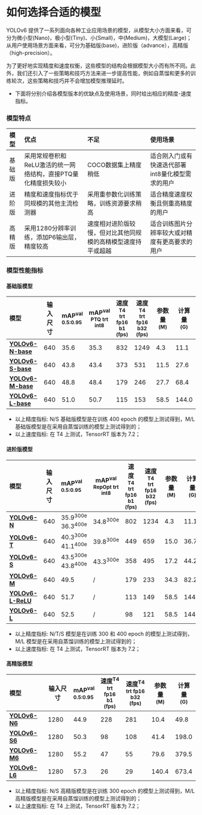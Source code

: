 # 如何选择合适的模型

YOLOv6 提供了一系列面向各种工业应用场景的模型，从模型大小方面来看，可分为微小型(Nano)，极小型(Tiny)、小(Small)，中(Medium)，大模型(Large)；从用户使用场景方面来看，可分为基础版(base)，进阶版（advance），高精版（high-precision）。

为了更好地实现精度和速度权衡，这些模型的结构会根据模型大小而有所不同。此外，我们还引入了一些策略和技巧方法来进一步提高性能，例如自蒸馏和更多的训练轮次，这些策略和技巧并不会增加模型推理延时。


- 下面将分别介绍各模型版本的优缺点及使用场景，同时给出相应的精度-速度指标。

### 模型特点

| 模型   | 优点                                                         | 不足                                                         | 使用场景                                         |
| :----- | :----------------------------------------------------------- | :----------------------------------------------------------- | :----------------------------------------------- |
| 基础版 | 采用常规卷积和ReLU激活的统一网络结构，直接PTQ量化精度损失较小 | COCO数据集上精度稍低                                         | 适合刚入门或有快速迭代部署int8量化模型需求的用户 |
| 进阶版 | 精度和速度指标优于同规模的其他主流检测器                     | 采用重参数化训练策略，训练资源要求稍高   | 适合精度速度权衡且侧重高精度的用户               |
| 高精版 | 采用1280分辨率训练，添加P6输出层，精度较高                   | 速度相对进阶版较慢，但对比其他同规模的高精模型速度持平或超越 | 适合训练图片分辨率较大或对精度有更高要求的用户   |


### 模型性能指标

#### 基础版模型

| 模型                                                         | 输入尺寸 | mAP<sup>val<br/>0.5:0.95 | mAP<sup>val<br/>PTQ trt int8 | 速度<sup>T4<br/>trt fp16 b1 <br/>(fps) | 速度<sup>T4<br/>trt fp16 b32 <br/>(fps) | 参数量<br/><sup> (M) | 计算量<br/><sup> (G) |
| :----------------------------------------------------------- | -------- | :----------------------- | ------------------------ | -------------------------------------- | --------------------------------------- | -------------------- | -------------------- |
| [**YOLOv6-N-base**](https://github.com/meituan/YOLOv6/releases/download/0.2.1/yolov6n_base.pt) | 640      | 35.6                     | 35.3                     | 832                                    | 1249                                    | 4.3                  | 11.1                 |
| [**YOLOv6-S-base**](https://github.com/meituan/YOLOv6/releases/download/0.2.1/yolov6s_base.pt) | 640      | 43.8                     | 43.4                     | 373                                    | 531                                     | 11.5                 | 27.6                 |
| [**YOLOv6-M-base**](https://github.com/meituan/YOLOv6/releases/download/0.2.1/yolov6m_base.pt) | 640      | 48.8                     | 48.4                     | 179                                    | 246                                     | 27.7                 | 68.4                 |
| [**YOLOv6-L-base**](https://github.com/meituan/YOLOv6/releases/download/0.2.1/yolov6l_base.pt) | 640      | 51.0                     | 50.7                     | 115                                    | 153                                     | 58.5                 | 144.0                |

- 以上精度指标: N/S 基础版模型是在训练 400 epoch 的模型上测试得到，M/L 基础版模型是在采用自蒸馏训练的模型上测试得到的；
- 以上速度指标: 在 T4 上测试，TensorRT 版本为 7.2；

#### 进阶版模型

| 模型                                                         | 输入尺寸 | mAP<sup>val<br/>0.5:0.95              | mAP<sup>val<br/>RepOpt trt int8 | 速度<sup>T4<br/>trt fp16 b1 <br/>(fps) | 速度<sup>T4<br/>trt fp16 b32 <br/>(fps) | 参数量<br/><sup> (M) | 计算量<br/><sup> (G) |
| :----------------------------------------------------------- | -------- | :------------------------------------ | ------------------------------- | -------------------------------------- | --------------------------------------- | -------------------- | -------------------- |
| [**YOLOv6-N**](https://github.com/meituan/YOLOv6/releases/download/0.2.1/yolov6n_sim.pt) | 640      | 35.9<sup>300e</sup><br/>36.3<sup>400e | 34.8<sup>300e</sup>             | 802                                    | 1234                                    | 4.3                  | 11.1                 |
| [**YOLOv6-T**](https://github.com/meituan/YOLOv6/releases/download/0.2.0/yolov6t.pt) | 640      | 40.3<sup>300e</sup><br/>41.1<sup>400e | 39.8<sup>300e</sup>             | 449                                    | 659                                     | 15.0                 | 36.7                 |
| [**YOLOv6-S**](https://github.com/meituan/YOLOv6/releases/download/0.2.0/yolov6s.pt) | 640      | 43.5<sup>300e</sup><br/>43.8<sup>400e | 43.3<sup>300e</sup>             | 358                                    | 495                                     | 17.2                 | 44.2                 |
| [**YOLOv6-M**](https://github.com/meituan/YOLOv6/releases/download/0.2.0/yolov6m.pt) | 640      | 49.5                                  | /                               | 179                                    | 233                                     | 34.3                 | 82.2                 |
| [**YOLOv6-L-ReLU**](https://github.com/meituan/YOLOv6/releases/download/0.2.0/yolov6l_relu.pt) | 640      | 51.7                                  | /                               | 113                                    | 149                                     | 58.5                 | 144.0                |
| [**YOLOv6-L**](https://github.com/meituan/YOLOv6/releases/download/0.2.0/yolov6l.pt) | 640      | 52.5                                  | /                               | 98                                     | 121                                     | 58.5                 | 144.0                |

- 以上精度指标: N/T/S 模型是在训练 300 和 400 epoch 的模型上测试得到，M/L 模型是在采用自蒸馏训练的模型上测试得到的；
- 以上速度指标: 在 T4 上测试，TensorRT 版本为 7.2；

#### 高精版模型

| 模型                                                         | 输入尺寸 | mAP<sup>val<br/>0.5:0.95 | 速度<sup>T4<br/>trt fp16 b1 <br/>(fps) | 速度<sup>T4<br/>trt fp16 b32 <br/>(fps) | 参数量<br/><sup> (M) | 计算量<br/><sup> (G) |
| :----------------------------------------------------------- | -------- | :----------------------- | -------------------------------------- | --------------------------------------- | -------------------- | -------------------- |
| [**YOLOv6-N6**](https://github.com/meituan/YOLOv6/releases/download/0.3.0/yolov6n6.pt) | 1280     | 44.9                     | 228                                    | 281                                     | 10.4                 | 49.8                 |
| [**YOLOv6-S6**](https://github.com/meituan/YOLOv6/releases/download/0.3.0/yolov6s6.pt) | 1280     | 50.3                     | 98                                     | 108                                     | 41.4                 | 198.0                |
| [**YOLOv6-M6**](https://github.com/meituan/YOLOv6/releases/download/0.3.0/yolov6m6.pt) | 1280     | 55.2                     | 47                                     | 55                                      | 79.6                 | 379.5                |
| [**YOLOv6-L6**](https://github.com/meituan/YOLOv6/releases/download/0.3.0/yolov6l6.pt) | 1280     | 57.3                     | 26                                     | 29                                      | 140.4                | 673.4                |

- 以上精度指标: N/S 高精版模型是在训练 300 epoch 的模型上测试得到，M/L 高精版模型是在采用自蒸馏训练的模型上测试得到的；
- 以上速度指标: 在 T4 上测试，TensorRT 版本为 7.2；